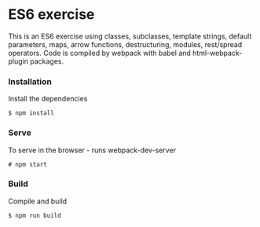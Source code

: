 # ES6 exercise
This is an ES6 exercise using classes, subclasses, template strings, default parameters, maps, arrow functions, destructuring, modules, rest/spread operators.
Code is compiled by webpack with babel and html-webpack-plugin packages.

### Installation
Install the dependencies
```
$ npm install
```
### Serve
To serve in the browser - runs webpack-dev-server
```
# npm start
```
### Build
Compile and build
```
$ npm run build
```